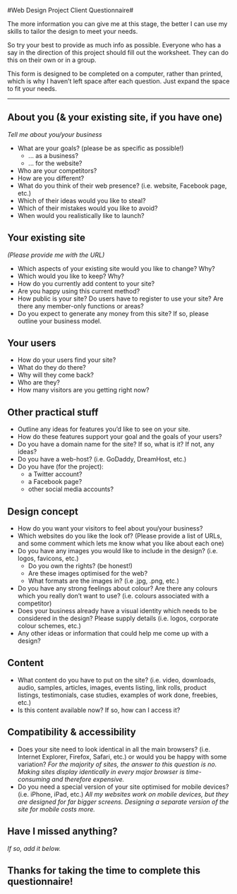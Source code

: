#Web Design Project Client Questionnaire#

The more information you can give me at this stage, the better I can use my skills to tailor the design to meet your needs.

So try your best to provide as much info as possible.
Everyone who has a say in the direction of this project should fill out the worksheet. They can do this on their own or in a group.

This form is designed to be completed on a computer, rather than printed, which is why I haven’t left space after each question. Just expand the space to fit your needs.


----------



## About you (& your existing site, if you have one) ##
*Tell me about you/your business*

- What are your goals? (please be as specific as possible!)
	-  ... as a business? 
	- ... for the website? 
- Who are your competitors?
- How are you different?
- What do you think of their web presence? (i.e. website, Facebook page, etc.)
- Which of their ideas would you like to steal?
- Which of their mistakes would you like to avoid?
- When would you realistically like to launch?



## Your existing site ##
*(Please provide me with the URL)*

- Which aspects of your existing site would you like to change? Why?
- Which would you like to keep? Why?
- How do you currently add content to your site?
- Are you happy using this current method?
- How public is your site? Do users have to register to use your site? Are there any member-only functions or areas?
- Do you expect to generate any money from this site? If so, please outline your business model.


## Your users ##

- How do your users find your site?
- What do they do there?
- Why will they come back?
- Who are they?
- How many visitors are you getting right now? 


## Other practical stuff ##



- Outline any ideas for features you’d like to see on your site.
- How do these features support your goal and the goals of your users?
- Do you have a domain name for the site? If so, what is it? If not, any ideas?
- Do you have a web-host? (i.e. GoDaddy, DreamHost, etc.)
- Do you have (for the project):
	- a Twitter account?
	- a Facebook page?
	- other social media accounts?


## Design concept ##

- How do you want your visitors to feel about you/your business?
- Which websites do you like the look of? (Please provide a list of URLs, and some comment which lets me know what you like about each one)
- Do you have any images you would like to include in the design? (i.e. logos, favicons, etc.) 
	- Do you own the rights? (be honest!)
	- Are these images optimised for the web?
	- What formats are the images in? (i.e .jpg, .png, etc.)
- Do you have any strong feelings about colour? Are there any colours which you really don’t want to use? (i.e. colours associated with a competitor)
- Does your business already have a visual identity which needs to be considered in the design? Please supply details (i.e. logos, corporate colour schemes, etc.)
- Any other ideas or information that could help me come up with a design?


## Content ##
 
- What content do you have to put on the site? (i.e. video, downloads, audio, samples, articles, images, events listing, link rolls, product listings, testimonials, case studies, examples of work done, freebies, etc.)
- Is this content available now? If so, how can I access it? 


## Compatibility & accessibility ##

- Does your site need to look identical in all the main browsers? 
(i.e. Internet Explorer, Firefox, Safari, etc.) or would you be happy with some variation? *For the majority of sites, the answer to this question is no. Making sites display identically in every major browser is time-consuming and therefore expensive.*
- Do you need a special version of your site optimised for mobile devices? (i.e. iPhone, iPad, etc.) *All my websites work on mobile devices, but they are designed for far bigger screens. Designing a separate version of the site for mobile costs more.*



## Have I missed anything? ##
*If so, add it below.*

## Thanks for taking the time to complete this questionnaire! ##
